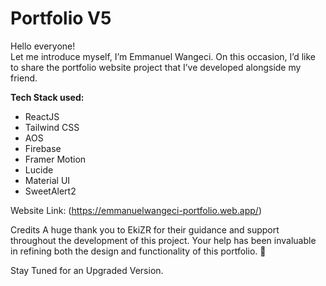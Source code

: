 # Portfolio V5  
Hello everyone!  
Let me introduce myself, I’m Emmanuel Wangeci. On this occasion, I’d like to share the portfolio website project that I’ve developed alongside my friend.  

**Tech Stack used:**  
- ReactJS  
- Tailwind CSS  
- AOS  
- Firebase  
- Framer Motion  
- Lucide  
- Material UI  
- SweetAlert2  

Website Link: (https://emmanuelwangeci-portfolio.web.app/)

















Credits
A huge thank you to EkiZR for their guidance and support throughout the development of this project. Your help has been invaluable in refining both the design and functionality of this portfolio. 🙌

Stay Tuned for an Upgraded Version.
